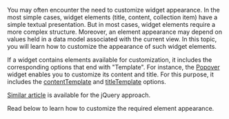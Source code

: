You may often encounter the need to customize widget appearance. In the most simple cases, widget elements (title, content, collection item) have a simple textual presentation. But in most cases, widget elements require a more complex structure. Moreover, an element appearance may depend on values held in a data model associated with the current view. In this topic, you will learn how to customize the appearance of such widget elements.

If a widget contains elements available for customization, it includes the corresponding options that end with "Template". For instance, the [Popover](/api-reference/10%20UI%20Widgets/dxPopover '/Documentation/ApiReference/UI_Widgets/dxPopover/') widget enables you to customize its content and title. For this purpose, it includes the [contentTemplate](/api-reference/10%20UI%20Widgets/dxPopup/1%20Configuration/contentTemplate.md '/Documentation/ApiReference/UI_Widgets/dxPopover/Configuration/#contentTemplate') and [titleTemplate](/api-reference/10%20UI%20Widgets/dxPopup/1%20Configuration/titleTemplate.md '/Documentation/ApiReference/UI_Widgets/dxPopover/Configuration/#titleTemplate') options.

[Similar article](/concepts/05%20Widgets/zz%20Common/05%20UI%20Widgets/30%20Customize%20Widget%20Element%20Appearance '/Documentation/Guide/Widgets/Common/UI_Widgets/Customize_Widget_Element_Appearance/') is available for the jQuery approach.

Read below to learn how to customize the required element appearance.